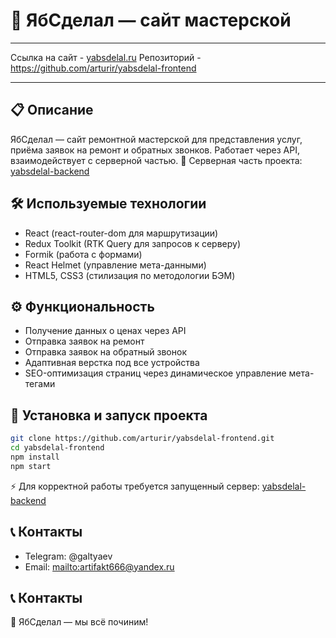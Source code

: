 # 🍏 ЯбСделал — сайт мастерской
***
Ссылка на сайт - [yabsdelal.ru](https://yabsdelal.ru)
Репозиторий - https://github.com/arturir/yabsdelal-frontend

***

## 📋 Описание

ЯбСделал — сайт ремонтной мастерской для представления услуг, приёма заявок на ремонт и обратных звонков.
Работает через API, взаимодействует с серверной частью.
🔗 Серверная часть проекта: [yabsdelal-backend](https://github.com/arturir/yabsdelal-backend)

## 🛠️ Используемые технологии

* React (react-router-dom для маршрутизации)
* Redux Toolkit (RTK Query для запросов к серверу)
* Formik (работа с формами)
* React Helmet (управление мета-данными)
* HTML5, CSS3 (стилизация по методологии БЭМ)

## ⚙️ Функциональность

* Получение данных о ценах через API
* Отправка заявок на ремонт
* Отправка заявок на обратный звонок
* Адаптивная верстка под все устройства
* SEO-оптимизация страниц через динамическое управление мета-тегами

## 🚀 Установка и запуск проекта

```bash
git clone https://github.com/arturir/yabsdelal-frontend.git
cd yabsdelal-frontend
npm install
npm start
```
⚡ Для корректной работы требуется запущенный сервер: [yabsdelal-backend](https://github.com/arturir/yabsdelal-backend)

## 📞 Контакты

* Telegram: @galtyaev
* Email: [mailto:artifakt666@yandex.ru](artifakt666@yandex.ru)

## 📞 Контакты

🔧 ЯбСделал — мы всё починим!